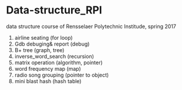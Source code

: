# Data-structure_RPI

data structure course of Rensselaer Polytechnic Institude, spring 2017

1. airline seating (for loop)
2. Gdb debuging& report (debug)
3. B+ tree (graph, tree)
4. inverse_word_search (recursion)
5. matrix operation (algorithm, pointer)
6. word frequency map (map)
7. radio song grouping (pointer to object)
8. mini blast hash (hash table)
